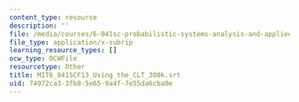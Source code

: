 ```yaml
---
content_type: resource
description: ''
file: /media/courses/6-041sc-probabilistic-systems-analysis-and-applied-probability-fall-2013/74972ca33fb85e659a4f7e55da6cba0e_MIT6_041SCF13_Using_the_CLT_300k.vtt
file_type: application/x-subrip
learning_resource_types: []
ocw_type: OCWFile
resourcetype: Other
title: MIT6_041SCF13_Using_the_CLT_300k.srt
uid: 74972ca3-3fb8-5e65-9a4f-7e55da6cba0e
---
```

